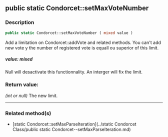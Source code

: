 ## public static Condorcet::setMaxVoteNumber

### Description    

```php
public static Condorcet::setMaxVoteNumber ( mixed value )
```

Add a limitation on Condorcet::addVote and related methods. You can't add new vote y the number of registered vote is equall ou superior of this limit.    


##### **value:** *mixed*   
Null will desactivate this functionnality. An interger will fix the limit.    



### Return value:   

*(int or null)* The new limit.


---------------------------------------

### Related method(s)      

* [static Condorcet::setMaxParseIteration](../static Condorcet Class/public static Condorcet--setMaxParseIteration.md)    
